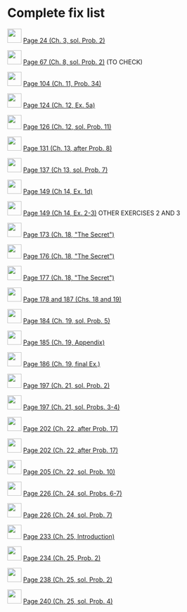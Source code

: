 # Complete fix list

 <img src="/pictures/correction_yellow.svg" width="32px"/> [Page 24 (Ch. 3, sol. Prob. 2)](errata/page24.md)

 <img src="/pictures/correction_red.svg" width="32px"/> [Page 67 (Ch. 8, sol. Prob. 2)](errata/page67.md) (TO CHECK)

 <img src="/pictures/correction_yellow.svg" width="32px"/> [Page 104 (Ch. 11, Prob. 34)](errata/page104.md)

 <img src="/pictures/correction_yellow.svg" width="32px"/> [Page 124 (Ch. 12, Ex. 5a)](errata/page124.md)

 <img src="/pictures/correction_green.svg" width="32px"/> [Page 126 (Ch. 12, sol. Prob. 11)](errata/page126.md)

 <img src="/pictures/correction_yellow.svg" width="32px"/> [Page 131 (Ch. 13, after Prob. 8)](errata/page131.md)

 <img src="/pictures/correction_yellow.svg" width="32px"/> [Page 137 (Ch 13, sol. Prob. 7)](errata/page137.md)

 <img src="/pictures/correction_red.svg" width="32px"/> [Page 149 (Ch 14, Ex. 1d)](errata/page149a.md)

 <img src="/pictures/correction_blue.svg" width="32px"/> [Page 149 (Ch 14, Ex. 2-3)](errata/page149b.md) OTHER EXERCISES 2 AND 3

 <img src="/pictures/correction_yellow.svg" width="32px"/> [Page 173 (Ch. 18, "The Secret")](errata/page173.md)

 <img src="/pictures/correction_red.svg" width="32px"/> [Page 176 (Ch. 18, "The Secret")](errata/page176.md)

 <img src="/pictures/correction_yellow.svg" width="32px"/> [Page 177 (Ch. 18, "The Secret")](errata/page177.md)

 <img src="/pictures/correction_blue.svg" width="32px"/> [Page 178 and 187 (Chs. 18 and 19)](errata/page178.md)

 <img src="/pictures/correction_yellow.svg" width="32px"/> [Page 184 (Ch. 19, sol. Prob. 5)](errata/page184.md)

 <img src="/pictures/correction_yellow.svg" width="32px"/> [Page 185 (Ch. 19, Appendix)](errata/page185.md)

 <img src="/pictures/correction_blue.svg" width="32px"/> [Page 186 (Ch. 19, final Ex.)](errata/page186.md)

 <img src="/pictures/correction_red.svg" width="32px"/> [Page 197 (Ch. 21, sol. Prob. 2)](errata/page197a.md)

 <img src="/pictures/correction_green.svg" width="32px"/> [Page 197 (Ch. 21, sol. Probs. 3-4)](errata/page197b.md)

 <img src="/pictures/correction_blue.svg" width="32px"/> [Page 202 (Ch. 22, after Prob. 17)](errata/page202a.md)

 <img src="/pictures/correction_black.svg" width="32px"/> [Page 202 (Ch. 22, after Prob. 17)](errata/page202b.md)

 <img src="/pictures/correction_yellow.svg" width="32px"/> [Page 205 (Ch. 22, sol. Prob. 10)](errata/page205.md)

 <img src="/pictures/correction_yellow.svg" width="32px"/> [Page 226 (Ch. 24, sol. Probs. 6-7)](errata/page226a.md)

 <img src="/pictures/correction_green.svg" width="32px"/> [Page 226 (Ch. 24, sol. Prob. 7)](errata/page226b.md)

 <img src="/pictures/correction_yellow.svg" width="32px"/> [Page 233 (Ch. 25, Introduction)](errata/page233.md)

 <img src="/pictures/correction_yellow.svg" width="32px"/> [Page 234 (Ch. 25, Prob. 2)](errata/page234.md)

 <img src="/pictures/correction_green.svg" width="32px"/> [Page 238 (Ch. 25, sol. Prob. 2)](errata/page238.md)

 <img src="/pictures/correction_yellow.svg" width="32px"/> [Page 240 (Ch. 25, sol. Prob. 4)](errata/page240.md)

